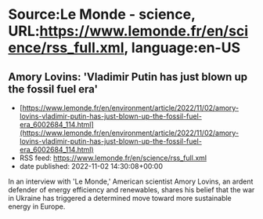 # Source:Le Monde - science, URL:https://www.lemonde.fr/en/science/rss_full.xml, language:en-US

## Amory Lovins: 'Vladimir Putin has just blown up the fossil fuel era'
 - [https://www.lemonde.fr/en/environment/article/2022/11/02/amory-lovins-vladimir-putin-has-just-blown-up-the-fossil-fuel-era_6002684_114.html](https://www.lemonde.fr/en/environment/article/2022/11/02/amory-lovins-vladimir-putin-has-just-blown-up-the-fossil-fuel-era_6002684_114.html)
 - RSS feed: https://www.lemonde.fr/en/science/rss_full.xml
 - date published: 2022-11-02 14:30:08+00:00

In an interview with 'Le Monde,' American scientist Amory Lovins, an ardent defender of energy efficiency and renewables, shares his belief that the war in Ukraine has triggered a determined move toward more sustainable energy in Europe.

